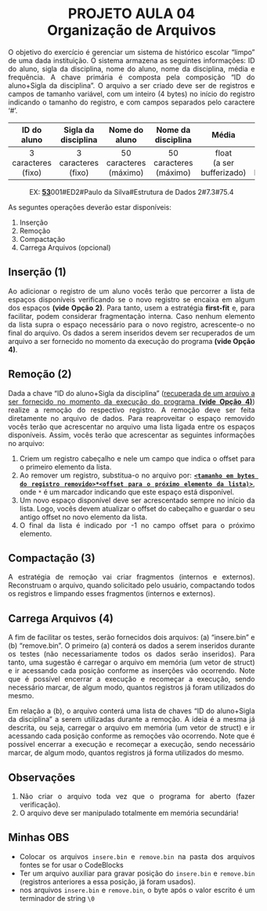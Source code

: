 # <div align="center">PROJETO AULA 04<br>Organização de Arquivos</div>

<div align="justify">O objetivo do exercício é gerenciar um sistema de histórico escolar “limpo” de uma dada instituição. O sistema armazena as seguintes informações: ID do aluno, sigla da disciplina, nome do aluno, nome da disciplina, média e frequência. A chave primária é composta pela composição “ID do aluno+Sigla da disciplina”. O arquivo a ser criado deve ser de registros e campos de tamanho variável, com um inteiro (4 bytes) no início do registro indicando o tamanho do registro, e com campos separados pelo caractere ‘#’.

<br>
<div align="center">

|ID do aluno|Sigla da disciplina|Nome do aluno|Nome da disciplina|Média|Frequência|
|:-:|:-:|:-:|:-:|:-:|:-:|
|3 caracteres<br>(fixo)|3 caracteres<br>(fixo)|50 caracteres<br>(máximo)|50 caracteres<br>(máximo)|float<br>(a ser bufferizado)|float<br>(a ser bufferizado)|

EX: <b><u>53</u></b>001#ED2#Paulo da Silva#Estrutura de Dados 2#7.3#75.4
</div>

As seguntes operações deverão estar disponíveis:
1. Inserção
2. Remoção
3. Compactação
4. Carrega Arquivos (opcional)

## Inserção (1)

Ao adicionar o registro de um aluno vocês terão que percorrer a lista de espaços disponíveis verificando se o novo registro se encaixa em algum dos espaços <b>(vide Opção 2)</b>. Para tanto, usem a estratégia <b>first-fit</b> e, para facilitar, podem considerar fragmentação interna. Caso nenhum elemento da lista supra o espaço necessário para o novo registro, acrescente-o no final do arquivo. Os dados a serem inseridos devem ser recuperados de um arquivo a ser fornecido no momento da execução do programa <b>(vide Opção 4)</b>.

## Remoção (2)

Dada a chave “ID do aluno+Sigla da disciplina” (<u>recuperada de um arquivo a ser fornecido no momento da execução do programa <b>(vide Opção 4)</b></u>) realize a remoção do respectivo registro. A remoção deve ser feita diretamente no arquivo de dados. Para reaproveitar o espaço removido vocês terão que acrescentar no arquivo uma lista ligada entre os espaços disponíveis. Assim, vocês terão que acrescentar as seguintes informações no arquivo:

1. Criem um registro cabeçalho e nele um campo que indica o offset para o primeiro elemento da lista.
2. Ao remover um registro, substitua-o no arquivo por: <b><u>`<tamanho em bytes do registro removido>*<offset para o próximo elemento da lista)>`</u></b>, onde `*` é um marcador indicando que este espaço está disponível.
3. Um novo espaço disponível deve ser acrescentado sempre no início da lista. Logo, vocês devem atualizar o offset do cabeçalho e guardar o seu antigo offset no novo elemento da lista.
4. O final da lista é indicado por -1 no campo offset para o próximo elemento.

## Compactação (3)

A estratégia de remoção vai criar fragmentos (internos e externos). Reconstruam o arquivo, quando solicitado pelo usuário, compactando todos os registros e limpando esses fragmentos (internos e externos).

## Carrega Arquivos (4)

A fim de facilitar os testes, serão fornecidos dois arquivos: (a) “insere.bin” e (b) “remove.bin”. O primeiro (a) conterá os dados a serem inseridos durante os testes (não necessariamente todos os dados serão inseridos). Para tanto, uma sugestão é carregar o arquivo em memória (um vetor de struct) e ir acessando cada posição conforme as inserções vão ocorrendo. Note que é possível encerrar a execução e recomeçar a execução, sendo necessário marcar, de algum modo, quantos registros já foram utilizados do mesmo.

Em relação a (b), o arquivo conterá uma lista de chaves “ID do aluno+Sigla da disciplina” a serem utilizadas durante a remoção. A ideia é a mesma já descrita, ou seja, carregar o arquivo em memória (um vetor de struct) e ir acessando cada posição conforme as remoções vão ocorrendo. Note que é possível encerrar a execução e recomeçar a execução, sendo necessário marcar, de algum modo, quantos registros já forma utilizados do mesmo.

## Observações

1. Não criar o arquivo toda vez que o programa for aberto (fazer verificação).
2. O arquivo deve ser manipulado totalmente em memória secundária!



## Minhas OBS

- Colocar os arquivos `insere.bin` e `remove.bin` na pasta dos arquivos fontes se for usar o CodeBlocks
- Ter um arquivo auxiliar para gravar posição do `insere.bin` e `remove.bin` (registros anteriores a essa posição, já foram usados).
- nos arquivos `insere.bin` e `remove.bin`, o byte após o valor escrito é um terminador de string `\0`

</div>